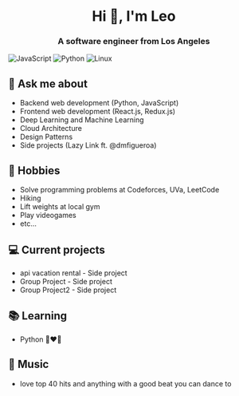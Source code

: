 <h1 align="center">Hi 👋, I'm Leo</h1>
<h3 align="center">A software engineer from Los Angeles</h3>

![JavaScript](https://img.shields.io/badge/Code-JavaScript-informational?style=flat&logo=javascript&color=F7DF1E)
![Python](https://img.shields.io/badge/Code-Python-informational?style=flat&logo=python&color=3776AB)
![Linux](https://img.shields.io/badge/System-Linux-informational?style=flat&logo=linux&color=FCC624)

## 💬 Ask me about
- Backend web development (Python, JavaScript)
- Frontend web development (React.js, Redux.js)
- Deep Learning and Machine Learning
- Cloud Architecture
- Design Patterns
- Side projects (Lazy Link ft. @dmfigueroa)

## 📅 Hobbies
- Solve programming problems at Codeforces, UVa, LeetCode
- Hiking
- Lift weights at local gym
- Play videogames
- etc...

## 💻 Current projects
- api vacation rental - Side project
- Group Project - Side project
- Group Project2 - Side project

## 📚 Learning
- Python 👩‍❤️‍👨

## 🎵 Music
- love top 40 hits and anything with a good beat you can dance to
